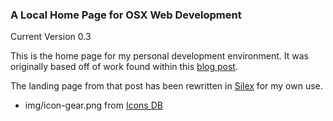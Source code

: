 ### A Local Home Page for OSX Web Development

Current Version 0.3

This is the home page for my personal development environment. It was
originally based off of work found within this [blog post](http://mallinson.ca/post/osx-web-development).

The landing page from that post has been rewritten in
[Silex](http://silex.sensiolabs.org) for my own use.

* img/icon-gear.png from [Icons DB](http://www.iconsdb.com/black-icons/gear-2-icon.html)
